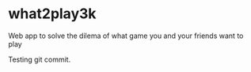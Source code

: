 # what2play3k
Web app to solve the dilema of what game you and your friends want to play

Testing git commit.